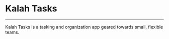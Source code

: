 # Kalah Tasks
___
Kalah Tasks is a tasking and organization app geared towards small, flexible teams.